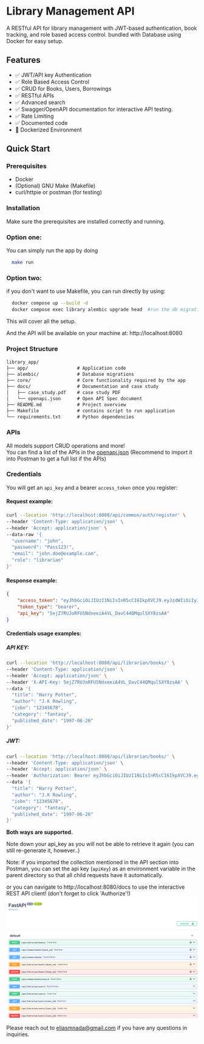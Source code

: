 # Library Management API

A RESTful API for library management with JWT-based authentication, book tracking, and role based access control.
bundled with Database using Docker for easy setup.

## Features

- ✅ JWT/API key Authentication
- ✅ Role Based Access Control
- ✅ CRUD for Books, Users, Borrowings
- ✅ RESTful APIs
- ✅ Advanced search
- ✅ Swagger/OpenAPI documentation for interactive API testing.
- ✅ Rate Limiting
- ✅ Documented code
- 🐳 Dockerized Environment

## Quick Start

### Prerequisites

- Docker
- (Optional) GNU Make (Makefile)
- curl/httpie or postman (for testing)

### Installation
Make sure the prerequisites are installed correctly and running.

### Option one:

You can simply run the app by doing
```bash
  make run
```
### Option two:
if you don't want to use Makefile, you can run directly by using:
```bash
  docker compose up --build -d
  docker compose exec library alembic upgrade head  #run the db migration
```


This will cover all the setup.

And the API will be available on your machine at:
http://localhost:8080

### Project Structure
```aiignore
library_app/
├── app/                  # Application code
├── alembic/              # Database migrations
├── core/                 # Core functionality required by the app
├── docs/                 # Documentation and case study
│   ├── case_study.pdf    # case study PDF
│   └── openapi.json      # Open API Spec document
├── README.md             # Project overview
├── Makefile              # contains script to run application
└── requirements.txt      # Python dependencies
```

### APIs

All models support CRUD operations and more!  
You can find a list of the APIs in the [openapi.json](docs/openapi.json)
(Recommend to import it into Postman to get a full list if the APIs)

### Credentials

You will get an `api_key` and a bearer `access_token` once you register:

#### Request example:

```bash
curl --location 'http://localhost:8080/api/common/auth/register' \
--header 'Content-Type: application/json' \
--header 'Accept: application/json' \
--data-raw '{
  "username": "john",
  "password": "Pass123!",
  "email": "john.doe@example.com",
  "role": "librarian"
}'
```
#### Response example:
```json
{
    "access_token": "eyJhbGciOiJIUzI1NiIsInR5cCI6IkpXVCJ9.eyJzdWIiOiIyIiwiZXhwIjoxNzQxNTg2NDkyfQ.eW9DB5gFbe4tOBJdHTwh3aD1fwFASLnBqn1D_QIc4Dg",
    "token_type": "bearer",
    "api_key": "5ejZ7RUJoRFUSNdxeeiA4VL_DavC44QMqulSXY8zsAA"
}
```
#### Credentials usage examples:
##### API KEY:
```bash
curl --location 'http://localhost:8080/api/librarian/books/' \
--header 'Content-Type: application/json' \
--header 'Accept: application/json' \
--header 'X-API-Key: 5ejZ7RUJoRFUSNdxeeiA4VL_DavC44QMqulSXY8zsAA' \
--data '{
  "title": "Harry Potter",
  "author": "J.K Rowling",
  "isbn": "12345678",
  "category": "fantasy",
  "published_date": "1997-06-26"
}'
```
##### JWT:
```bash
curl --location 'http://localhost:8080/api/librarian/books/' \
--header 'Content-Type: application/json' \
--header 'Accept: application/json' \
--header 'Authorization: Bearer eyJhbGciOiJIUzI1NiIsInR5cCI6IkpXVCJ9.eyJzdWIiOiIyIiwiZXhwIjoxNzQxNTg2NDkyfQ.eW9DB5gFbe4tOBJdHTwh3aD1fwFASLnBqn1D_QIc4Dg' \
--data '{
  "title": "Harry Potter",
  "author": "J.K Rowling",
  "isbn": "12345678",
  "category": "fantasy",
  "published_date": "1997-06-26"
}'
```
**Both ways are supported.**

Note down your api_key as you will not be able to retrieve it again (you can still re-generate it, however..) 


Note: if you imported the collection mentioned in the API section into Postman, you can set the api key (`apiKey`) as an environment variable in the parent directory so that all child requests have it automatically.

or you can navigate to http://localhost:8080/docs to use the interactive REST API client! (don't forget to click 'Authorize'!)
![img.png](img.png)


Please reach out to <eliasmnada@gmail.com> if you have any questions in inquiries.

